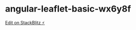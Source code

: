 # angular-leaflet-basic-wx6y8f

[Edit on StackBlitz ⚡️](https://stackblitz.com/edit/angular-leaflet-basic-wx6y8f)